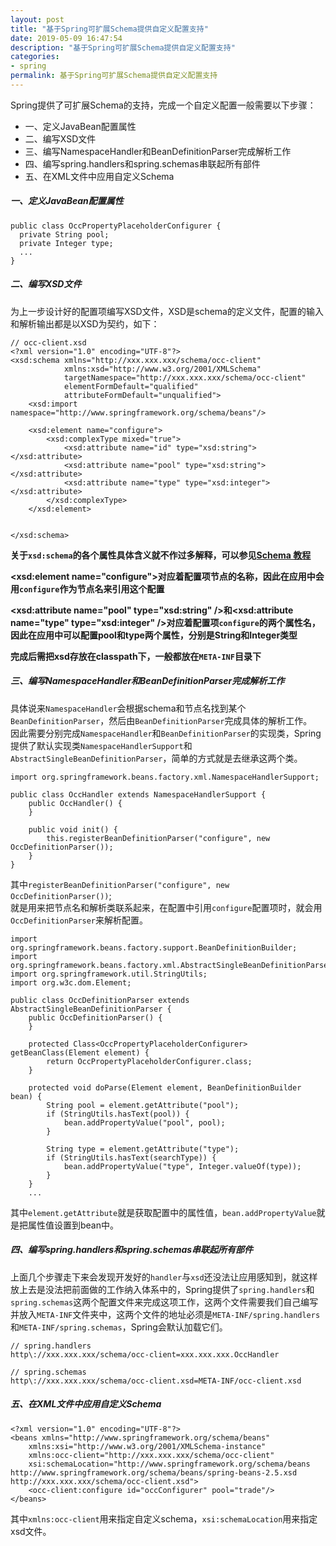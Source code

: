 ```yaml
---
layout: post
title: "基于Spring可扩展Schema提供自定义配置支持"
date: 2019-05-09 16:47:54
description: "基于Spring可扩展Schema提供自定义配置支持"
categories:
- spring
permalink: 基于Spring可扩展Schema提供自定义配置支持
---
```


Spring提供了可扩展Schema的支持，完成一个自定义配置一般需要以下步骤：  

* 一、定义JavaBean配置属性
* 二、编写XSD文件
* 三、编写NamespaceHandler和BeanDefinitionParser完成解析工作
* 四、编写spring.handlers和spring.schemas串联起所有部件
* 五、在XML文件中应用自定义Schema

##### 一、定义JavaBean配置属性

```vim
public class OccPropertyPlaceholderConfigurer {
  private String pool;
  private Integer type;
  ...
}
```

##### 二、编写XSD文件

为上一步设计好的配置项编写XSD文件，XSD是schema的定义文件，配置的输入和解析输出都是以XSD为契约，如下：  

```vim
// occ-client.xsd
<?xml version="1.0" encoding="UTF-8"?>
<xsd:schema xmlns="http://xxx.xxx.xxx/schema/occ-client"
            xmlns:xsd="http://www.w3.org/2001/XMLSchema"
            targetNamespace="http://xxx.xxx.xxx/schema/occ-client"
            elementFormDefault="qualified"
            attributeFormDefault="unqualified">
    <xsd:import namespace="http://www.springframework.org/schema/beans"/>

    <xsd:element name="configure">
        <xsd:complexType mixed="true">
            <xsd:attribute name="id" type="xsd:string"></xsd:attribute>
            <xsd:attribute name="pool" type="xsd:string"></xsd:attribute>
            <xsd:attribute name="type" type="xsd:integer"></xsd:attribute>
        </xsd:complexType>
    </xsd:element>


</xsd:schema>
```

**关于`xsd:schema`的各个属性具体含义就不作过多解释，可以参见[Schema 教程](http://www.w3school.com.cn/schema/schema_schema.asp)**  

**<xsd:element name="configure">对应着配置项节点的名称，因此在应用中会用`configure`作为节点名来引用这个配置**

**<xsd:attribute name="pool" type="xsd:string" />和<xsd:attribute name="type" type="xsd:integer" />对应着配置项`configure`的两个属性名，因此在应用中可以配置pool和type两个属性，分别是String和Integer类型**  

**完成后需把xsd存放在classpath下，一般都放在`META-INF`目录下**

##### 三、编写NamespaceHandler和BeanDefinitionParser完成解析工作

具体说来`NamespaceHandler`会根据schema和节点名找到某个`BeanDefinitionParser`，然后由`BeanDefinitionParser`完成具体的解析工作。  
因此需要分别完成`NamespaceHandler`和`BeanDefinitionParser`的实现类，Spring提供了默认实现类`NamespaceHandlerSupport`和`AbstractSingleBeanDefinitionParser`，简单的方式就是去继承这两个类。

```vim
import org.springframework.beans.factory.xml.NamespaceHandlerSupport;

public class OccHandler extends NamespaceHandlerSupport {
    public OccHandler() {
    }

    public void init() {
        this.registerBeanDefinitionParser("configure", new OccDefinitionParser());
    }
}
```

其中`registerBeanDefinitionParser("configure", new OccDefinitionParser())`;  
就是用来把节点名和解析类联系起来，在配置中引用`configure`配置项时，就会用`OccDefinitionParser`来解析配置。

```vim
import org.springframework.beans.factory.support.BeanDefinitionBuilder;
import org.springframework.beans.factory.xml.AbstractSingleBeanDefinitionParser;
import org.springframework.util.StringUtils;
import org.w3c.dom.Element;

public class OccDefinitionParser extends AbstractSingleBeanDefinitionParser {
    public OccDefinitionParser() {
    }

    protected Class<OccPropertyPlaceholderConfigurer> getBeanClass(Element element) {
        return OccPropertyPlaceholderConfigurer.class;
    }

    protected void doParse(Element element, BeanDefinitionBuilder bean) {
        String pool = element.getAttribute("pool");
        if (StringUtils.hasText(pool)) {
            bean.addPropertyValue("pool", pool);
        }

        String type = element.getAttribute("type");
        if (StringUtils.hasText(searchType)) {
            bean.addPropertyValue("type", Integer.valueOf(type));
        }
    }
    ...
```

其中`element.getAttribute`就是获取配置中的属性值，`bean.addPropertyValue`就是把属性值设置到bean中。  

##### 四、编写spring.handlers和spring.schemas串联起所有部件

上面几个步骤走下来会发现开发好的`handler`与`xsd`还没法让应用感知到，就这样放上去是没法把前面做的工作纳入体系中的，Spring提供了`spring.handlers`和`spring.schemas`这两个配置文件来完成这项工作，这两个文件需要我们自己编写并放入`META-INF`文件夹中，这两个文件的地址必须是`META-INF/spring.handlers`和`META-INF/spring.schemas`，Spring会默认加载它们。

```vim
// spring.handlers
http\://xxx.xxx.xxx/schema/occ-client=xxx.xxx.xxx.OccHandler

// spring.schemas
http\://xxx.xxx.xxx/schema/occ-client.xsd=META-INF/occ-client.xsd
```

##### 五、在XML文件中应用自定义Schema

```vim
<?xml version="1.0" encoding="UTF-8"?>  
<beans xmlns="http://www.springframework.org/schema/beans"  
    xmlns:xsi="http://www.w3.org/2001/XMLSchema-instance"   
    xmlns:occ-client="http://xxx.xxx.xxx/schema/occ-client"  
    xsi:schemaLocation="http://www.springframework.org/schema/beans
http://www.springframework.org/schema/beans/spring-beans-2.5.xsd  
http://xxx.xxx.xxx/schema/occ-client.xsd">  
    <occ-client:configure id="occConfigurer" pool="trade"/>
</beans>
```

其中`xmlns:occ-client`用来指定自定义schema，`xsi:schemaLocation`用来指定xsd文件。
